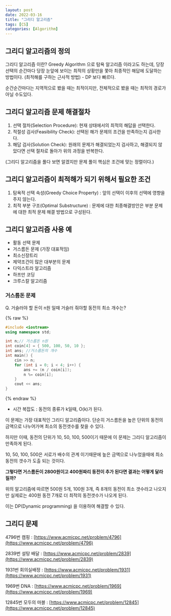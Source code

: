 ```yaml
---
layout: post
date: 2022-03-16
title: "그리디 알고리즘"
tags: [CS]
categories: [Algorithm]
---
```



## 그리디 알고리즘의 정의


그리디 알고리즘 이란? Greedy Algorithm 으로 탐욕 알고리즘 이라고도 하는데, 당장 선택의 순간마다 당장 눈앞에 보이는 최적의 상황만을 쫓아 최종적인 해답에 도달하는 방법이다. (최적해를 구하는 근사적 방법) - DP 보다 빠르다.


순간순간마다는 지역적으로 봤을 때는 최적이지만, 전체적으로 봤을 때는 최적의 경로가 아닐 수도있다.



## 그리디 알고리즘 문제 해결절차

1. 선택 절차(Selection Procedure): 현재 상태에서의 최적의 해답을 선택한다.
2. 적절성 검사(Feasibility Check): 선택된 해가 문제의 조건을 만족하는지 검사한다.
3. 해답 검사(Solution Check): 원래의 문제가 해결되었는지 검사하고, 해결되지 않았다면 선택 절차로 돌아가 위의 과정을 반복한다.

(그리디 알고리즘을 풀다 보면 알겠지만 문제 풀이 핵심은 조건에 맞는 정렬이다.)



## 그리디 알고리즘이 최적해가 되기 위해서 필요한 조건

1. 탐욕적 선택 속성(Greedy Choice Property) : 앞의 선택이 이후의 선택에 영향을 주지 않는다.
2. 최적 부분 구조(Optimal Substructure) : 문제에 대한 최종해결방안은 부분 문제에 대한 최적 문제 해결 방법으로 구성된다.


## 그리디 알고리즘 사용 예

- 활동 선택 문제
- 거스름돈 문제 (가장 대표적임)
- 최소신장트리
- 제약조건이 많은 대부분의 문제
- 다익스트라 알고리즘
- 하프만 코딩
- 크루스칼 알고리즘


### 거스름돈 문제


Q. 거슬러야 할 돈이 n원 일때 거슬러 줘야할 동전의 최소 개수는?



{% raw %}
```c++
#include <iostream>
using namespace std;

int n;// 거스름돈 n원
int coin[4] = { 500, 100, 50, 10 };
int ans; //거스름돈의 개수
int main() {
    cin >> n;
    for (int i = 0; i < 4; i++) {
        ans += (n / coin[i]);
        n %= coin[i];
    }
    cout << ans;
}
```
{% endraw %}


- 시간 복잡도 : 동전의 종류가 k일때, O(k)가 된다.

이 문제는 가장 대표적인 그리디 알고리즘이다. 단순히 거스름돈을 높은 단위의 동전의 금액으로 나누어가며 최소의 동전갯수를 찾을 수 있다.


하지만 이때, 동전의 단위가 10, 50, 100, 500이기 때문에 이 문제는 그리디 알고리즘이 만족하게 된다.


10, 50, 100, 500은 서로가 배수의 관계 이기때문에 높은 금액으로 나누었을때에 최소 동전의 갯수가 도출 되는 것이다.


**그렇다면 거스름돈이 2800원이고 400원짜리 동전이 추가 된다면 결과는 어떻게 달라질까?**


위의 알고리즘에 따르면 500원 5개, 100원 3개, 즉 8개의 동전이 최소 갯수라고 나오지만 실제로는 400원 동전 7개로 더 최적의 동전갯수가 나오게 된다.


이는 DP(Dynamic programming) 을 이용하여 해결할 수 있다.



## 그리디 문제


4796번 캠핑 : [https://www.acmicpc.net/problem/4796](https://www.acmicpc.net/problem/4796)


2839번 설탕 배달 : [https://www.acmicpc.net/problem/2839](https://www.acmicpc.net/problem/2839)


1931번 회의실배정 : [https://www.acmicpc.net/problem/1931](https://www.acmicpc.net/problem/1931)


1969번 DNA : [https://www.acmicpc.net/problem/1969](https://www.acmicpc.net/problem/1969)


12845번 모두의 마블 : [https://www.acmicpc.net/problem/12845](https://www.acmicpc.net/problem/12845)

